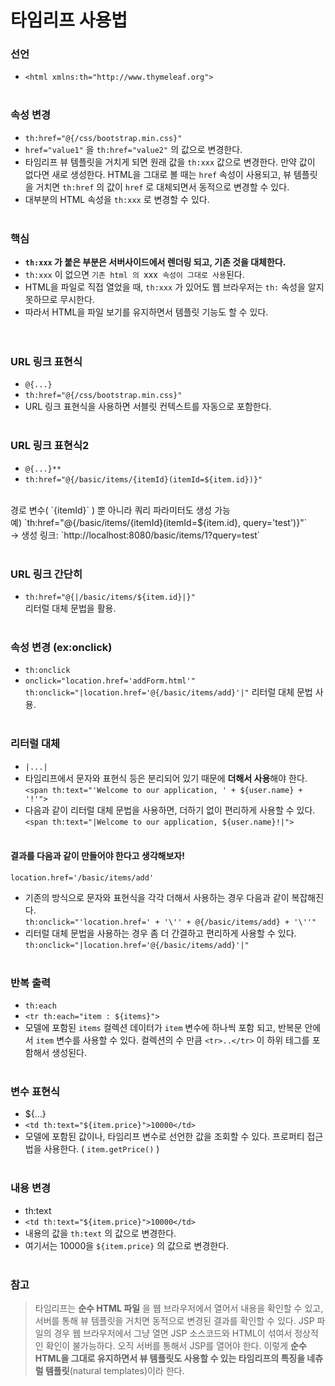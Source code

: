 # 타임리프 사용법
### 선언
- `<html xmlns:th="http://www.thymeleaf.org">`
<br><br>

### 속성 변경 
- `th:href="@{/css/bootstrap.min.css}"`
- `href="value1"` 을 `th:href="value2"` 의 값으로 변경한다.
- 타임리프 뷰 템플릿을 거치게 되면 원래 값을 `th:xxx` 값으로 변경한다. 만약 값이 없다면 새로 생성한다. HTML을 그대로 볼 때는 `href` 속성이 사용되고, 뷰 템플릿을 거치면 `th:href` 의 값이 `href` 로 대체되면서 동적으로 변경할 수 있다.
- 대부분의 HTML 속성을 `th:xxx` 로 변경할 수 있다.
<br><br>

### 핵심
- **`th:xxx` 가 붙은 부분은 서버사이드에서 렌더링 되고, 기존 것을 대체한다.**
- `th:xxx` 이 없으면 `기존 html 의 `xxx` 속성이 그대로 사용`된다.
- HTML을 파일로 직접 열었을 때, `th:xxx` 가 있어도 웹 브라우저는 `th:` 속성을 알지 못하므로 무시한다. 
- 따라서 HTML을 파일 보기를 유지하면서 템플릿 기능도 할 수 있다.  
<br><br>   

### URL 링크 표현식 
- `@{...}`
- `th:href="@{/css/bootstrap.min.css}"`
- URL 링크 표현식을 사용하면 서블릿 컨텍스트를 자동으로 포함한다.
<br><br>

### URL 링크 표현식2 
- `@{...}**`
- `th:href="@{/basic/items/{itemId}(itemId=${item.id})}"`
<br>
경로 변수( `{itemId}` ) 뿐 아니라 쿼리 파라미터도 생성 가능<br>
예) `th:href="@{/basic/items/{itemId}(itemId=${item.id}, query='test')}"`<br>
-> 생성 링크: `http://localhost:8080/basic/items/1?query=test`
<br><br>

### URL 링크 간단히
- `th:href="@{|/basic/items/${item.id}|}"`<br>
리터럴 대체 문법을 활용.
<br><br>

### 속성 변경 (ex:onclick)
- `th:onclick`
- `onclick="location.href='addForm.html'"`<br>
  `th:onclick="|location.href='@{/basic/items/add}'|"`
 리터럴 대체 문법 사용.
<br><br>

### 리터럴 대체 
- `|...|`
- 타임리프에서 문자와 표현식 등은 분리되어 있기 때문에 **더해서 사용**해야 한다.
`<span th:text="'Welcome to our application, ' + ${user.name} + '!'">`<br>
- 다음과 같이 리터럴 대체 문법을 사용하면, 더하기 없이 편리하게 사용할 수 있다.
`<span th:text="|Welcome to our application, ${user.name}!|">`<br><br>

#### 결과를 다음과 같이 만들어야 한다고 생각해보자!<br>
`location.href='/basic/items/add'`<br>
- 기존의 방식으로 문자와 표현식을 각각 더해서 사용하는 경우 다음과 같이 복잡해진다.<br>
`th:onclick="'location.href=' + '\'' + @{/basic/items/add} + '\''"`
- 리터럴 대체 문법을 사용하는 경우 좀 더 간결하고 편리하게 사용할 수 있다.<br>
  `th:onclick="|location.href='@{/basic/items/add}'|"`
<br><br>

### 반복 출력 
- `th:each`
- `<tr th:each="item : ${items}">`
- 모델에 포함된 `items` 컬렉션 데이터가 `item` 변수에 하나씩 포함 되고, 반복문 안에서 `item` 변수를 사용할 수 있다.
컬렉션의 수 만큼 `<tr>..</tr>` 이 하위 테그를 포함해서 생성된다.
<br><br>

### 변수 표현식 
- ${...}
- `<td th:text="${item.price}">10000</td>`
- 모델에 포함된 값이나, 타임리프 변수로 선언한 값을 조회할 수 있다. 프로퍼티 접근법을 사용한다. ( `item.getPrice()` )
<br><br>

### 내용 변경 
- th:text
- `<td th:text="${item.price}">10000</td>`
- 내용의 값을 `th:text` 의 값으로 변경한다.
- 여기서는 10000을 `${item.price}` 의 값으로 변경한다.
<br><br>

### 참고
> 타임리프는 **순수 HTML 파일** 을 웹 브라우저에서 열어서 내용을 확인할 수 있고, 서버를 통해 뷰 템플릿을 거치면 동적으로 변경된 결과를 확인할 수 있다. 
> JSP 파일의 경우 웹 브라우저에서 그냥 열면 JSP 소스코드와 HTML이 섞여서 정상적인 확인이 불가능하다. 
> 오직 서버를 통해서 JSP를 열어야 한다.
> 이렇게 **순수 HTML을 그대로 유지하면서 뷰 템플릿도 사용할 수 있는 타임리프의 특징을 네츄럴 템플릿**(natural templates)이라 한다.
